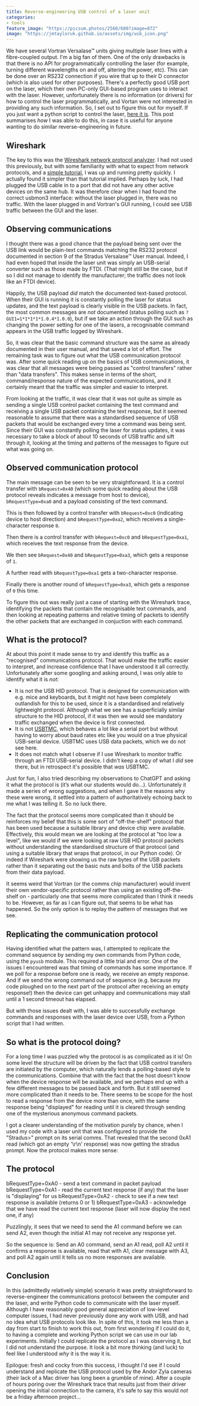```yaml
---
title: Reverse-engineering USB control of a laser unit
categories:
- tools
feature_image: "https://picsum.photos/2560/600?image=872"
image: "https://jmtayloruk.github.io/assets/img/usb_icon.png"
---
```


We have several Vortran Versalase™ units giving multiple laser lines with a fibre-coupled output. I'm a big fan of them.
One of the only drawbacks is that there is no API for programmatically controlling the laser
(for example, turning different wavelengths on and off, altering the power, etc).
This can be done over an RS232 connection if you wire that up to their D connector (which is also used for other purposes).
There's a perfectly good USB port on the laser, which their own PC-only GUI-based program uses to interact with the laser.
However, unfortunately there is no information (or drivers) for how to control the laser programmatically,
and Vortan were not interested in providing any such information. So, I set out to figure this out for myself.
If you just want a python script to control the laser, [here it is](https://github.com/jmtayloruk/scripts/blob/main/versalase-usb-comms-demonstration.ipynb).
This post summarises *how* I was able to do this, in case it is useful for anyone wanting to do similar reverse-engineering in future.

## Wireshark

The key to this was the [Wireshark network protocol analyzer](https://www.wireshark.org).
I had not used this previously, but with some familiarity with what to expect from network protocols,
and a [simple tutorial](https://github.com/liquidctl/liquidctl/blob/main/docs/developer/capturing-usb-traffic.md),
I was up and running pretty quickly. I actually found it simpler than that tutorial implied.
Perhaps by luck, I had plugged the USB cable in to a port that did not have any other active devices on the same hub.
It was therefore clear when I had found the correct usbmon3 interface: without the laser plugged in, there was no traffic.
With the laser plugged in and Vortran's GUI running, I could see USB traffic between the GUI and the laser.

## Observing communications

I thought there was a good chance that the payload being sent over the USB link would be plain-text commands matching
the RS232 protocol documented in section 9 of the Stradus Versalase™ User manual. 
Indeed, I had even hoped that inside the laser unit was simply an USB-serial converter such as those made by FTDI.
(That might still be the case, but if so I did not manage to identify the manufacturer; the traffic does not look like an FTDI device).

Happily, the USB payload *did* match the documented text-based protocol.
When their GUI is running it is constantly polling the laser for status updates,
and the text payload is clearly visible in the USB packets.
In fact, the most common messages are *not* documented (status polling such as `?GUI1=1*1*1*1*1.0.4*1.0.0`),
but if we take an action through the GUI such as changing the power setting for one of the lasers,
a recognisable command appears in the USB traffic logged by Wireshark.

So, it was clear that the basic command structure was the same as already documented in their user manual,
and that saved a lot of effort. The remaining task was to figure out what the USB communication protocol was.
After some quick reading up on the basics of USB communications, it was clear that all messages were being
passed as "control transfers" rather than "data transfers". This makes sense in terms of the short,
command/response nature of the expected communications, and it certainly meant that the traffic was simpler and
easier to interpret.

From looking at the traffic, it was clear that it was not quite as simple as sending a single USB control packet containing the text command
and receiving a single USB packet containing the text response, but it seemed reasonable to assume that
there was a standardised sequence of USB packets that would be exchanged every time a command was being sent.
Since their GUI was constantly polling the laser for status updates, it was necessary to take a block of about
10 seconds of USB traffic and sift through it, looking at the timing and patterns of the messages to figure out
what was going on.  

## Observed communication protocol    

The main message can be seen to be very straightforward.
It is a control transfer with `bRequest=0x40` (which some quick reading about the USB protocol reveals indicates a message from host to device),
`bRequestType=0xa0` and a payload consisting of the text command.

This is then followed by a control transfer with `bRequest=0xc0` (indicating device to host direction) and
`bRequestType=0xa2`, which receives a single-character response `0`.

Then there is a control transfer with `bRequest=0xc0` and `bRequestType=0xa1`,
which receives the text response from the device.

We then see `bRequest=0x40` and `bRequestType=0xa3`, which gets a response of `1`.

A further read with `bRequestType=0xa1` gets a two-character response.

Finally there is another round of `bRequestType=0xa3`, which gets a response of `0` this time.

To figure this out was really just a case of starting with the Wireshark trace,
identifying the packets that contain the recognisable text commands, and then looking at repeating patterns
and relative timing of packets to identify the other packets that are exchanged in conjuction with each command.

## What is the protocol?

At about this point it made sense to try and identify this traffic as a "recognised" communications protocol.
That would make the traffic easier to interpret, and increase confidence that I have understood it all correctly.
Unfortunately after some googling and asking around, I was only able to identify what it is *not*:
- It is not the USB HID protocol. That is designed for communication with e.g. mice and keyboards, but it might not have
been completely outlandish for this to be used, since it is a standardised and relatively lightweight protocol.
Although what we see has a superficially similar structure to the HID protocol, if it was then we would see mandatory traffic
exchanged when the device is first connected.
- It is not [USBTMC](https://sigrok.org/wiki/USBTMC), which behaves a lot like a serial port but without having to
worry about baud rates etc like you would on a true physical USB-serial device. USBTMC uses USB data packets, which we do not see here.
- It does not match what I observe if I use Wireshark to monitor traffic through an FTDI USB-serial device.
I didn't keep a copy of what I *did* see there, but in retrospect it's possible that *was* USBTMC.

Just for fun, I also tried describing my observations to ChatGPT and asking it what the protocol is (it’s what our students would do…).
Unfortunately it made a series of wrong suggestions, and when I gave it the reasons why these were wrong,
it settled into a pattern of authoritatively echoing back to me what I was telling it. So no luck there.

The fact that the protocol seems more complicated than it should be 
reinforces my belief that this is some sort of "off-the-shelf" protocol that has been used because
a suitable library and device chip were available. Effectively, this would mean we are looking at the protocol at "too low a level",
like we would if we were looking at raw USB HID protocol packets without understanding the standardised structure of that protocol
(and using a suitable library that wraps that protocol, in our Python code).
Or indeed if Wireshark were showing us the raw bytes of the USB packets rather than it separating out the basic nuts and bolts of
the USB packets from their data payload.

It seems weird that Vortran (or the comms chip manufacturer) would invent their own vendor-specific protocol 
rather than using an existing off-the-shelf on - particularly one that seems more complicated than I think it needs to be.
However, as far as I can figure out, that seems to be what has happened. 
So the only option is to replay the pattern of messages that we see.  


## Replicating the communication protocol

Having identified what the pattern was, I attempted to replicate the command sequence by sending my own commands from Python code,
using the `pyusb` module. This required a little trial and error. 
One of the issues I encountered was that timing of commands has some importance. If we poll for a response before one is ready,
we receive an empty response. And if we send the wrong command out of sequence
(e.g. because my code ploughed on to the next part of the protocol after receiving an empty response!)
then the device can get unhappy and communications may stall until a 1 second timeout has elapsed.

But with those issues dealt with, I was able to successfully exchange commands and responses with the laser device over USB,
from a Python script that I had written.

## So what is the protocol doing?

For a long time I was puzzled why the protocol is as complicated as it is!
On some level the structure will be driven by the fact that USB control transfers are initiated by the computer,
which naturally lends a polling-based style to the communications.
Combine that with the fact that the host doesn't know when the device response will be available,
and we perhaps end up with a few different messages to be passed back and forth.
But it still seemed more complicated than it needs to be.
There seems to be scope for the host to read a response from the device more than once,
with the same response being "displayed" for reading until it is cleared through sending one of the mysterious anonymous command packets.

I got a clearer understanding of the motivation purely by chance, when I used my code with a laser unit that was configured
to provide the "Stradus>" prompt on its serial comms.
That revealed that the second 0xA1 read (which got an empty '\r\n' response) was now getting the stradus prompt.
Now the protocol makes more sense:  

## The protocol

bRequestType=0xA0 - send a text command in packet payload
bRequestType=0xA1 - read the current text response (if any) that the laser is "displaying" for us
bRequestType=0xA2 - check to see if a new text response is available (returns 0 or 1)
bRequestType=0xA3 - acknowledge that we have read the current text response (laser will now display the next one, if any)

Puzzlingly, it sees that we need to send the A1 command before we can send A2, 
even though the initial A1 may not receive any response yet.

So the sequence is: Send an A0 command, send an A1 read, poll A2 until it confirms a response is available, read that with A1, 
clear message with A3, and poll A2 again until it tells us no more responses are available. 

## Conclusion

In this (admittedly relatively simple) scenario it was pretty straightforward to reverse-engineer the communications protocol
between the computer and the laser, and write Python code to communicate with the laser myself.
Although I have reasonably good general appreciation of low-level computer issues,
I had never previously done any work with USB, and had no idea what USB protocols look like.
In spite of this, it took me less than a day from start to finish to work this out, from first wondering if I could do it,
to having a complete and working Python script we can use in our lab experiments.
Initially I could replicate the protocol as I was observing it, but I did not understand the purpose.
It look a bit more thinking (and luck) to feel like I understood *why* it is the way it is.

Epilogue: fresh and cocky from this success, I thought I'd see if I could understand and replicate the USB protocol used
by the Andor Zyla cameras (their lack of a Mac driver has long been a grumble of mine).
After a couple of hours poring over the Wireshark trace that results just from their driver opening the initial connection to the camera,
it's safe to say this would *not* be a friday afternoon project...  
